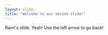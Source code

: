 ```yaml
---
layout: slide
title: "Welcome to our second slide!"
---
```

Rami's slide. Yeah!
Use the left arrow to go back!
